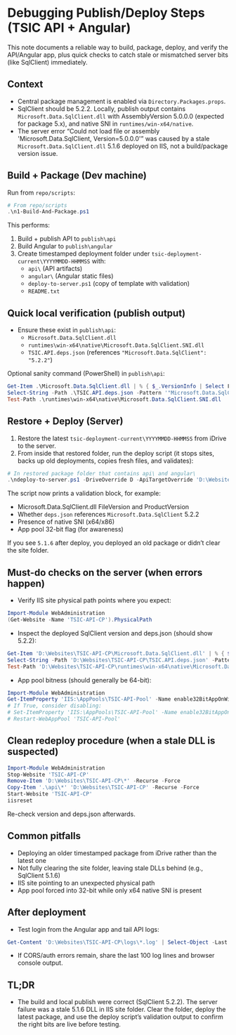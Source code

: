 # Debugging Publish/Deploy Steps (TSIC API + Angular)

This note documents a reliable way to build, package, deploy, and verify the API/Angular app, plus quick checks to catch stale or mismatched server bits (like SqlClient) immediately.

## Context
- Central package management is enabled via `Directory.Packages.props`.
- SqlClient should be 5.2.2. Locally, publish output contains `Microsoft.Data.SqlClient.dll` with AssemblyVersion 5.0.0.0 (expected for package 5.x), and native SNI in `runtimes/win-x64/native`.
- The server error “Could not load file or assembly 'Microsoft.Data.SqlClient, Version=5.0.0.0'” was caused by a stale `Microsoft.Data.SqlClient.dll` 5.1.6 deployed on IIS, not a build/package version issue.

## Build + Package (Dev machine)
Run from `repo/scripts`:

```powershell
# From repo/scripts
.\n1-Build-And-Package.ps1
```

This performs:
1) Build + publish API to `publish\api`
2) Build Angular to `publish\angular`
3) Create timestamped deployment folder under `tsic-deployment-current\YYYYMMDD-HHMMSS` with:
   - `api\` (API artifacts)
   - `angular\` (Angular static files)
   - `deploy-to-server.ps1` (copy of template with validation)
   - `README.txt`

## Quick local verification (publish output)
- Ensure these exist in `publish\api`:
  - `Microsoft.Data.SqlClient.dll`
  - `runtimes\win-x64\native\Microsoft.Data.SqlClient.SNI.dll`
  - `TSIC.API.deps.json` (references `"Microsoft.Data.SqlClient": "5.2.2"`)

Optional sanity command (PowerShell) in `publish\api`:

```powershell
Get-Item .\Microsoft.Data.SqlClient.dll | % { $_.VersionInfo | Select FileVersion, ProductVersion }
Select-String -Path .\TSIC.API.deps.json -Pattern '"Microsoft.Data.SqlClient":\s*"5.2.2"' -Context 0,3
Test-Path .\runtimes\win-x64\native\Microsoft.Data.SqlClient.SNI.dll
```

## Restore + Deploy (Server)
1) Restore the latest `tsic-deployment-current\YYYYMMDD-HHMMSS` from iDrive to the server.
2) From inside that restored folder, run the deploy script (it stops sites, backs up old deployments, copies fresh files, and validates):

```powershell
# In restored package folder that contains api\ and angular\
.\ndeploy-to-server.ps1 -DriveOverride D -ApiTargetOverride 'D:\Websites\TSIC-API-CP' -AngularTargetOverride 'D:\Websites\TSIC-Angular-CP'
```

The script now prints a validation block, for example:
- Microsoft.Data.SqlClient.dll FileVersion and ProductVersion
- Whether `deps.json` references `Microsoft.Data.SqlClient` 5.2.2
- Presence of native SNI (x64/x86)
- App pool 32-bit flag (for awareness)

If you see `5.1.6` after deploy, you deployed an old package or didn’t clear the site folder.

## Must-do checks on the server (when errors happen)
- Verify IIS site physical path points where you expect:

```powershell
Import-Module WebAdministration
(Get-Website -Name 'TSIC-API-CP').PhysicalPath
```

- Inspect the deployed SqlClient version and deps.json (should show 5.2.2):

```powershell
Get-Item 'D:\Websites\TSIC-API-CP\Microsoft.Data.SqlClient.dll' | % { $_.VersionInfo | Select FileVersion, ProductVersion }
Select-String -Path 'D:\Websites\TSIC-API-CP\TSIC.API.deps.json' -Pattern '"Microsoft.Data.SqlClient":\s*"5.2.2"' -Context 0,3
Test-Path 'D:\Websites\TSIC-API-CP\runtimes\win-x64\native\Microsoft.Data.SqlClient.SNI.dll'
```

- App pool bitness (should generally be 64-bit):

```powershell
Import-Module WebAdministration
Get-ItemProperty 'IIS:\AppPools\TSIC-API-Pool' -Name enable32BitAppOnWin64
# If True, consider disabling:
# Set-ItemProperty 'IIS:\AppPools\TSIC-API-Pool' -Name enable32BitAppOnWin64 -Value False
# Restart-WebAppPool 'TSIC-API-Pool'
```

## Clean redeploy procedure (when a stale DLL is suspected)
```powershell
Import-Module WebAdministration
Stop-Website 'TSIC-API-CP'
Remove-Item 'D:\Websites\TSIC-API-CP\*' -Recurse -Force
Copy-Item '.\api\*' 'D:\Websites\TSIC-API-CP' -Recurse -Force
Start-Website 'TSIC-API-CP'
iisreset
```
Re-check version and deps.json afterwards.

## Common pitfalls
- Deploying an older timestamped package from iDrive rather than the latest one
- Not fully clearing the site folder, leaving stale DLLs behind (e.g., SqlClient 5.1.6)
- IIS site pointing to an unexpected physical path
- App pool forced into 32-bit while only x64 native SNI is present

## After deployment
- Test login from the Angular app and tail API logs:

```powershell
Get-Content 'D:\Websites\TSIC-API-CP\logs\*.log' | Select-Object -Last 100
```

- If CORS/auth errors remain, share the last 100 log lines and browser console output.

## TL;DR
- The build and local publish were correct (SqlClient 5.2.2). The server failure was a stale 5.1.6 DLL in IIS site folder. Clear the folder, deploy the latest package, and use the deploy script’s validation output to confirm the right bits are live before testing.
